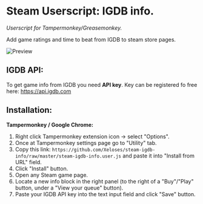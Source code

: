 # Steam Userscript: IGDB info.
*Userscript for Tampermonkey/Greasemonkey.*

Add game ratings and time to beat from IGDB to steam store pages.

![Preview](https://raw.github.com/Xeloses/steam-igdb-info/master/preview.jpg) 

## IGDB API:
To get game info from IGDB you need **API key**.
Key can be registered fo free here: https://api.igdb.com

## Installation:
**__Tampermonkey / Google Chrome__:**
1) Right click Tampermonkey extension icon -> select "Options".
2) Once at Tampermonkey settings page go to "Utility" tab.
3) Copy this link: ``https://github.com/Xeloses/steam-igdb-info/raw/master/steam-igdb-info.user.js`` and paste it into "Install from URL" field.
4) Click "Install" button.
5) Open any Steam game page.
6) Locate a new info block in the right panel (to the right of a "Buy"/"Play" button, under a "View your queue" button).
7) Paste your IGDB API key into the text input field and click "Save" button.
